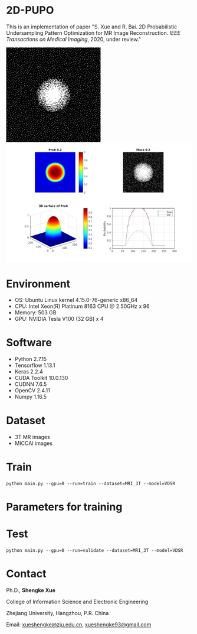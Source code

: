 # 2D-PUPO
This is an implementation of paper "S. Xue and R. Bai. 2D Probabilistic Undersampling Pattern Optimization for MR Image Reconstruction. *IEEE Transactions on Medical Imaging*, 2020, under review."

![10% sampling rate](mask/synthesize_mask/syn_mask_0.10049.png)
![20% probability matrix](test/prob_mask_20_pdf_curve.jpg)

# Environment
- OS: Ubuntu Linux kernel 4.15.0-76-generic x86_64
- CPU: Intel Xeon(R) Platinum 8163 CPU @ 2.50GHz x 96
- Memory: 503 GB
- GPU: NVIDIA Tesla V100 (32 GB) x 4

# Software
- Python 2.7.15
- Tensorflow 1.13.1
- Keras 2.2.4
- CUDA Toolkit 10.0.130
- CUDNN 7.6.5
- OpenCV 2.4.11
- Numpy 1.16.5


# Dataset

- 3T MR images
- MICCAI images

# Train

```
python main.py --gpu=0 --run=train --dataset=MRI_3T --model=VDSR
```

# Parameters for training


# Test

```
python main.py --gpu=0 --run=validate --dataset=MRI_3T --model=VDSR
```

# Contact
Ph.D., **Shengke Xue**

College of Information Science and Electronic Engineering

Zhejiang University, Hangzhou, P.R. China

Email: xueshengke@zju.edu.cn, xueshengke93@gmail.com
